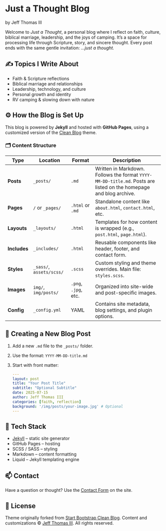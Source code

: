 # Just a Thought Blog 
by Jeff Thomas III

Welcome to *Just a Thought*, a personal blog where I reflect on faith, culture, biblical marriage, leadership, and the joys of camping. It’s a space for processing life through Scripture, story, and sincere thought. Every post ends with the same gentle invitation: *...just a thought.*


## ✍️ Topics I Write About

- Faith & Scripture reflections
- Biblical marriage and relationships
- Leadership, technology, and culture
- Personal growth and identity
- RV camping & slowing down with nature


## ⚙️ How the Blog is Set Up

This blog is powered by **Jekyll** and hosted with **GitHub Pages**, using a customized version of the [Clean Blog](https://github.com/StartBootstrap/startbootstrap-clean-blog-jekyll) theme.

### 🗂️ Content Structure

| Type         | Location        | Format     | Description |
|--------------|-----------------|------------|-------------|
| **Posts**    | `_posts/`       | `.md`      | Written in Markdown. Follows the format `YYYY-MM-DD-title.md`. Posts are listed on the homepage and blog archive. |
| **Pages**    | `/` or `_pages/`| `.html` or `.md` | Standalone content like `about.html`, `contact.html`, etc. |
| **Layouts**  | `_layouts/`     | `.html`    | Templates for how content is wrapped (e.g., `post.html`, `page.html`). |
| **Includes** | `_includes/`    | `.html`    | Reusable components like header, footer, and contact form. |
| **Styles**   | `_sass/`, `assets/scss/` | `.scss` | Custom styling and theme overrides. Main file: `styles.scss`. |
| **Images**   | `img/`, `img/posts/` | `.png`, `.jpg`, etc. | Organized into site-wide and post-specific images. |
| **Config**   | `_config.yml`   | YAML       | Contains site metadata, blog settings, and plugin options. |


## 📝 Creating a New Blog Post

1. Add a new `.md` file to the `_posts/` folder.
2. Use the format: `YYYY-MM-DD-title.md`
3. Start with front matter:

   ```yaml
   ---
   layout: post
   title: "Your Post Title"
   subtitle: "Optional Subtitle"
   date: 2025-07-15
   author: Jeff Thomas III
   categories: [faith, reflection]
   background: '/img/posts/your-image.jpg' # Optional
   ---


## 🧰 Tech Stack
- [Jekyll](https://jekyllrb.com/) – static site generator
- GitHub Pages – hosting
- SCSS / SASS – styling
- Markdown – content formatting
- Liquid – Jekyll templating engine


## 📫 Contact
Have a question or thought? Use the [Contact Form](https://jeffthomasiii.github.io/Just-a-Thought-Blog/contact/) on the site.


## 📝 License
Theme originally forked from [Start Bootstrap Clean Blog](https://github.com/StartBootstrap/startbootstrap-clean-blog-jekyll).
Content and customizations © [Jeff Thomas III](https://jeffthomasiii.github.io/Just-a-Thought-Blog/contact/). All rights reserved.
<!--stackedit_data:
eyJoaXN0b3J5IjpbNTEzODE4NzA5XX0=
-->
